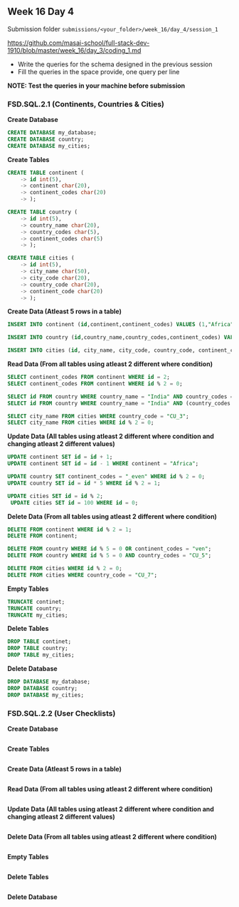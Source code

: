 ## Week 16 Day 4

Submission folder `submissions/<your_folder>/week_16/day_4/session_1`

https://github.com/masai-school/full-stack-dev-1910/blob/master/week_16/day_3/coding_1.md

- Write the queries for the schema designed in the previous session
- Fill the queries in the space provide, one query per line

**NOTE: Test the queries in your machine before submission**

### FSD.SQL.2.1 (Continents, Countries & Cities)

**Create Database**

```sql
CREATE DATABASE my_database;
CREATE DATABASE country;
CREATE DATABASE my_cities;
```

**Create Tables**

```sql
CREATE TABLE continent (
    -> id int(5),
    -> continent char(20),
    -> continent_codes char(20)
    -> );

CREATE TABLE country (
    -> id int(5),
    -> country_name char(20),
    -> country_codes char(5),
    -> continent_codes char(5)
    -> );

CREATE TABLE cities (
    -> id int(5),
    -> city_name char(50),
    -> city_code char(20),
    -> country_code char(20),
    -> continent_code char(20)
    -> );
```

**Create Data (Atleast 5 rows in a table)**

```sql
INSERT INTO continent (id,continent,continent_codes) VALUES (1,"Africa","CN_1"),(2,"America","CN_2"),(3,"Antarctica","CN_3"),(4,"Asia","CN_4"),(5,"Australia","CN_5"),(6,"Europe","CN_6");

INSERT INTO country (id,country_name,country_codes,continent_codes) VALUES (1,"Botswana","CU_1","CN_1"),(2,"Cameroon","CU_2","CN_1"),(3,"India","CU_3","CN_4"),(4,"Japan","CU_4","CN_4"),(5,"Kiribati","CU_5","CN_5"),(6,"Colombia","CU_6","CN_2"),(7,"Canada","CU_7","CN_2"),(8,"Kazakhstan","CU_8","CN_6"),(9,"Turkey","CU_9","CN_6");

INSERT INTO cities (id, city_name, city_code, country_code, continent_code) VALUES (1,"Mumbai","CS_1","CU_3","CN_4"),(2,"Francistown","CS_2","CU_1","CN_1"),(3,"London","CS_3","CU_5","CN_5"),(4,"Istanbul","CS_4","CU_9","CN_6"),(5,"Vancouver","CS_5","CU_7","CN_2");
```

**Read Data (From all tables using atleast 2 different where condition)**

```sql
SELECT continent_codes FROM continent WHERE id = 2;
SELECT continent_codes FROM continent WHERE id % 2 = 0;

SELECT id FROM country WHERE country_name = "India" AND country_codes ="CU_5" OR continent_codes = "CN_4";
SELECT id FROM country WHERE country_name = "India" AND (country_codes ="CU_5" OR continent_codes = "CN_4");

SELECT city_name FROM cities WHERE country_code = "CU_3";
SELECT city_name FROM cities WHERE id % 2 = 0;
```

**Update Data (All tables using atleast 2 different where condition and changing atleast 2 different values)**

```sql
UPDATE continent SET id = id + 1;
UPDATE continent SET id = id - 1 WHERE continent = "Africa";

UPDATE country SET continent_codes = "_even" WHERE id % 2 = 0;
UPDATE country SET id = id * 5 WHERE id % 2 = 1;

UPDATE cities SET id = id % 2;
 UPDATE cities SET id = 100 WHERE id = 0;
```

**Delete Data (From all tables using atleast 2 different where condition)**

```sql
DELETE FROM continent WHERE id % 2 = 1;
DELETE FROM continent;

DELETE FROM country WHERE id % 5 = 0 OR continent_codes = "ven";
DELETE FROM country WHERE id % 5 = 0 AND country_codes = "CU_5";

DELETE FROM cities WHERE id % 2 = 0;
DELETE FROM cities WHERE country_code = "CU_7";
```

**Empty Tables**

```sql
TRUNCATE continet;
TRUNCATE country;
TRUNCATE my_cities;
```

**Delete Tables**

```sql
DROP TABLE continet;
DROP TABLE country;
DROP TABLE my_cities;
```

**Delete Database**

```sql
DROP DATABASE my_database;
DROP DATABASE country;
DROP DATABASE my_cities;
```

### FSD.SQL.2.2 (User Checklists)

**Create Database**

```sql

```

**Create Tables**

```sql

```

**Create Data (Atleast 5 rows in a table)**

```sql

```

**Read Data (From all tables using atleast 2 different where condition)**

```sql

```

**Update Data (All tables using atleast 2 different where condition and changing atleast 2 different values)**

```sql


```

**Delete Data (From all tables using atleast 2 different where condition)**

```sql

```

**Empty Tables**

```sql

```

**Delete Tables**

```sql

```

**Delete Database**

```sql

```
